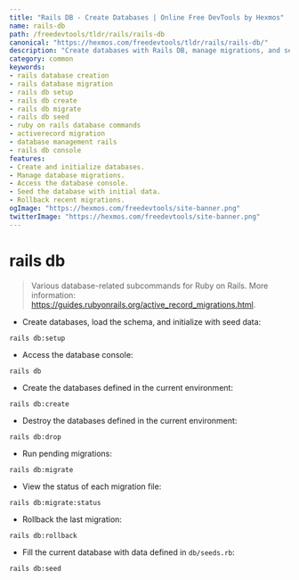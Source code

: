 ```yaml
---
title: "Rails DB - Create Databases | Online Free DevTools by Hexmos"
name: rails-db
path: /freedevtools/tldr/rails/rails-db
canonical: "https://hexmos.com/freedevtools/tldr/rails/rails-db/"
description: "Create databases with Rails DB, manage migrations, and seed your development environment. Optimize your database workflows with this free online tool, no registration required."
category: common
keywords:
- rails database creation
- rails database migration
- rails db setup
- rails db create
- rails db migrate
- rails db seed
- ruby on rails database commands
- activerecord migration
- database management rails
- rails db console
features:
- Create and initialize databases.
- Manage database migrations.
- Access the database console.
- Seed the database with initial data.
- Rollback recent migrations.
ogImage: "https://hexmos.com/freedevtools/site-banner.png"
twitterImage: "https://hexmos.com/freedevtools/site-banner.png"
---
```


# rails db

> Various database-related subcommands for Ruby on Rails.
> More information: <https://guides.rubyonrails.org/active_record_migrations.html>.

- Create databases, load the schema, and initialize with seed data:

`rails db:setup`

- Access the database console:

`rails db`

- Create the databases defined in the current environment:

`rails db:create`

- Destroy the databases defined in the current environment:

`rails db:drop`

- Run pending migrations:

`rails db:migrate`

- View the status of each migration file:

`rails db:migrate:status`

- Rollback the last migration:

`rails db:rollback`

- Fill the current database with data defined in `db/seeds.rb`:

`rails db:seed`
